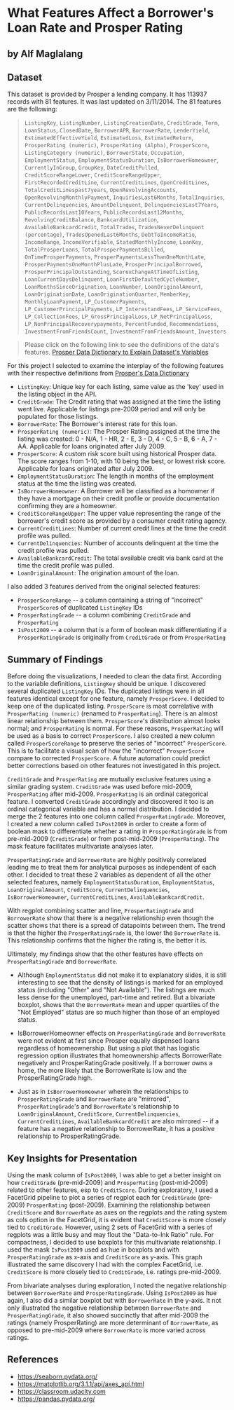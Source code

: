 # What Features Affect a Borrower's Loan Rate and Prosper Rating
## by Alf Maglalang


## Dataset

This dataset is provided by Prosper a lending company. It has 113937 records with 81 features. It was last updated on 3/11/2014. The 81 features are the following:

> `ListingKey`, `ListingNumber`, `ListingCreationDate`, `CreditGrade`, `Term`, `LoanStatus`, `ClosedDate`, `BorrowerAPR`, `BorrowerRate`, `LenderYield`, `EstimatedEffectiveYield`, `EstimatedLoss`, `EstimatedReturn`, `ProsperRating (numeric)`, `ProsperRating (Alpha)`, `ProsperScore`, `ListingCategory (numeric)`, `BorrowerState`, `Occupation`, `EmploymentStatus`, `EmploymentStatusDuration`, `IsBorrowerHomeowner`, `CurrentlyInGroup`, `GroupKey`, `DateCreditPulled`, `CreditScoreRangeLower`, `CreditScoreRangeUpper`, `FirstRecordedCreditLine`, `CurrentCreditLines`, `OpenCreditLines`, `TotalCreditLinespast7years`, `OpenRevolvingAccounts`, `OpenRevolvingMonthlyPayment`, `InquiriesLast6Months`, `TotalInquiries`, `CurrentDelinquencies`, `AmountDelinquent`, `DelinquenciesLast7Years`, `PublicRecordsLast10Years`, `PublicRecordsLast12Months`, `RevolvingCreditBalance`, `BankcardUtilization`, `AvailableBankcardCredit`, `TotalTrades`, `TradesNeverDelinquent (percentage)`, `TradesOpenedLast6Months`, `DebtToIncomeRatio`, `IncomeRange`, `IncomeVerifiable`, `StatedMonthlyIncome`, `LoanKey`, `TotalProsperLoans`, `TotalProsperPaymentsBilled`, `OnTimeProsperPayments`, `ProsperPaymentsLessThanOneMonthLate`, `ProsperPaymentsOneMonthPlusLate`, `ProsperPrincipalBorrowed`, `ProsperPrincipalOutstanding`, `ScorexChangeAtTimeOfListing`, `LoanCurrentDaysDelinquent`, `LoanFirstDefaultedCycleNumber`, `LoanMonthsSinceOrigination`, `LoanNumber`, `LoanOriginalAmount`, `LoanOriginationDate`, `LoanOriginationQuarter`, `MemberKey`, `MonthlyLoanPayment`, `LP_CustomerPayments`, `LP_CustomerPrincipalPayments`, `LP_InterestandFees`, `LP_ServiceFees`, `LP_CollectionFees`, `LP_GrossPrincipalLoss`, `LP_NetPrincipalLoss`, `LP_NonPrincipalRecoverypayments`, `PercentFunded`, `Recommendations`, `InvestmentFromFriendsCount`, `InvestmentFromFriendsAmount`, `Investors`

> Please click on the following link to see the definitions of the data's features. [Prosper Data Dictionary to Explain Dataset's Variables](https://www.google.com/url?q=https://docs.google.com/spreadsheet/ccc?key%3D0AllIqIyvWZdadDd5NTlqZ1pBMHlsUjdrOTZHaVBuSlE%26usp%3Dsharing&sa=D&ust=1554486256024000)

For this project I selected to examine the interplay of the following features with their respective definitions from [Prosper's Data Dictionary](https://www.google.com/url?q=https://docs.google.com/spreadsheet/ccc?key%3D0AllIqIyvWZdadDd5NTlqZ1pBMHlsUjdrOTZHaVBuSlE%26usp%3Dsharing&sa=D&ust=1554486256024000)

- `ListingKey`: Unique key for each listing, same value as the 'key' used in the listing object in the API.
- `CreditGrade`: The Credit rating that was assigned at the time the listing went live. Applicable for listings pre-2009 period and will only be populated for those listings.
- `BorrowerRate`: The Borrower's interest rate for this loan. 
- `ProsperRating (numeric)`: The  Prosper Rating assigned at the time the listing was created: 0 - N/A, 1 - HR, 2 - E, 3 - D, 4 - C, 5 - B, 6 - A, 7 - AA.  Applicable for loans originated after July 2009.
- `ProsperScore`: A custom risk score built using historical Prosper data. The score ranges from 1-10, with 10 being the best, or lowest risk score.  Applicable for loans originated after July 2009.
- `EmploymentStatusDuration`: The length in months of the employment status at the time the listing was created.
- `IsBorrowerHomeowner`: A Borrower will be classified as a homowner if they have a mortgage on their credit profile or provide documentation confirming they are a homeowner.
- `CreditScoreRangeUpper`: The upper value representing the range of the borrower's credit score as provided by a consumer credit rating agency. 
- `CurrentCreditLines`: Number of current credit lines at the time the credit profile was pulled.
- `CurrentDelinquencies`: Number of accounts delinquent at the time the credit profile was pulled.
- `AvailableBankcardCredit`: The total available credit via bank card at the time the credit profile was pulled.
- `LoanOriginalAmount`: The origination amount of the loan.

I also added 3 features derived from the original selected features:

- `ProsperScoreRange` -- a column containing a string of "incorrect" `ProsperScore`s of duplicated `ListingKey` IDs
- `ProsperRatingGrade` -- a column combining `CreditGrade` and `ProsperRating`
- `IsPost2009` -- a column that is a form of boolean mask differentiating if a `ProsperRatingGrade` is originally from `CreditGrade` or from `ProsperRating`

## Summary of Findings

Before doing the visualizations, I needed to clean the data first. According to the variable definitions, `ListingKey` should be unique. I discovered several duplicated `ListingKey` IDs. The duplicated listings were in all features identical except for one feature, namely `ProsperScore`. I decided to keep one of the duplicated listing. `ProsperScore` is most correlative with `ProsperRating (numeric)` (renamed to `ProsperRating`). There is an almost linear relationship between them. `ProsperScore`'s distribution almost looks normal; and `ProsperRating` is normal. For these reasons, `ProsperRating` will be used as a basis to correct `ProsperScore`. I also created a new column called `ProsperScoreRange` to preserve the series of "incorrect" `ProsperScore`. This is to facilitate a visual scan of how the "incorrect" `ProsperScore` compare to corrected `ProsperScore`. A future automation could predict better corrections based on other features not investigated in this project.

`CreditGrade` and `ProsperRating` are mutually exclusive features using a similar grading system. `CreditGrade` was used before mid-2009, `ProsperRating` after mid-2009. `ProsperRating` is an ordinal categorical feature. I converted `CreditGrade` accordingly and discovered it too is an ordinal categorical variable and has a normal distribution. I decided to merge the 2 features into one column called `ProsperRatingGrade`. Moreover, I created a new column called `IsPost2009` in order to create a form of boolean mask to differentiate whether a rating in `ProsperRatingGrade` is from pre-mid-2009 (`CreditGrade`) or from post-mid-2009 (`ProsperRating`). The mask feature facilitates multivariate analyses later.

`ProsperRatingGrade` and `BorrowerRate` are highly positively correlated leading me to treat them for analytical purposes as independent of each other. I decided to treat these 2 variables as dependent of all the other selected features, namely `EmploymentStatusDuration`, `EmploymentStatus`, `LoanOriginalAmount`, `CreditScore`, `CurrentDelinquencies`, `IsBorrowerHomeowner`, `CurrentCreditLines`, `AvailableBankcardCredit`.

With regplot combining scatter and line, `ProsperRatingGrade` and `BorrowerRate` show that there is a negative relationship even though the scatter shows that there is a spread of datapoints between them. The trend is that the higher the `ProsperRatingGrade` is, the lower the `BorrowerRate` is. This relationship confirms that the higher the rating is, the better it is.

Ultimately, my findings show that the other features have effects on `ProsperRatingGrade` and `BorrowerRate`.
- Although `EmploymentStatus` did not make it to explanatory slides, it is still interesting to see that the density of listings is marked for an employed status (including "Other" and "Not Available"). The listings are much less dense for the unemployed, part-time and retired. But a bivariate boxplot, shows that the `BorrowerRate` mean and upper quartiles of the "Not Employed" status are so much higher than those of an employed status.

- IsBorrowerHomeowner effects on `ProsperRatingGrade` and `BorrowerRate` were not evident at first since Prosper equally dispensed loans regardless of homeownership. But using a plot that has logistic regression option illustrates that homeownership affects BorrowerRate negatively and ProsperRatingGrade positively. If a borrower owns a home, the more likely that the BorrowerRate is low and the ProsperRatingGrade high.

- Just as in `IsBorrowerHomeowner` wherein the relationships to `ProsperRatingGrade` and `BorrowerRate` are "mirrored", `ProsperRatingGrade`'s and `BorrowerRate`'s relationship to `LoanOriginalAmount`, `CreditScore`, `CurrentDelinquencies`, `CurrentCreditLines`, `AvailableBankcardCredit` are also mirrored -- if a feature has a negative relationship to BorrowerRate, it has a positive relationship to ProsperRatingGrade.

## Key Insights for Presentation

Using the mask column of `IsPost2009`, I was able to get a better insight on how `CreditGrade` (pre-mid-2009) and `ProsperRating` (post-mid-2009) related to other features, esp to `CreditScore`. During exploratory, I used a FacetGrid pipeline to plot a series of regplot each for `CreditGrade` (pre-2009) `ProsperRating` (post-2009).
Examining the relationship between `CreditScore` and `BorrowerRate` as axes on the regplots and the rating system as cols option in the FacetGrid, it is evident that `CreditScore` is more closely tied to `CreditGrade`. However, using 2 sets of FacetGrid with a series of regplots was a little busy and may flout the "Data-to-Ink Ratio" rule.
For compactness, I decided to use boxplots for this multivariate relationship. I used the mask `IsPost2009` used as hue in boxplots and with `ProsperRatingGrade` as x-axis and `CreditScore` as y-axis. This graph illustrated the same discovery I had with the complex FacetGrid, i.e. `CreditScore` is more closely tied to `CreditGrade`, i.e. ratings pre-mid-2009.

From bivariate analyses during exploration, I noted the negative relationship between `BorrowerRate` and `ProsperRatingGrade`. Using `IsPost2009` as hue again, I also did a similar boxplot but with `BorrowerRate` in the y-axis. It not only illustrated the negative relationship between `BorrowerRate` and `ProsperRatingGrade`, it also showed
succinctly that after mid-2009 the ratings (namely ProsperRating) are more determinant of `BorrowerRate`, as opposed to pre-mid-2009 where `BorrowerRate` is more varied across ratings.

## References
- https://seaborn.pydata.org/
- https://matplotlib.org/3.1.1/api/axes_api.html
- https://classroom.udacity.com
- https://pandas.pydata.org/
